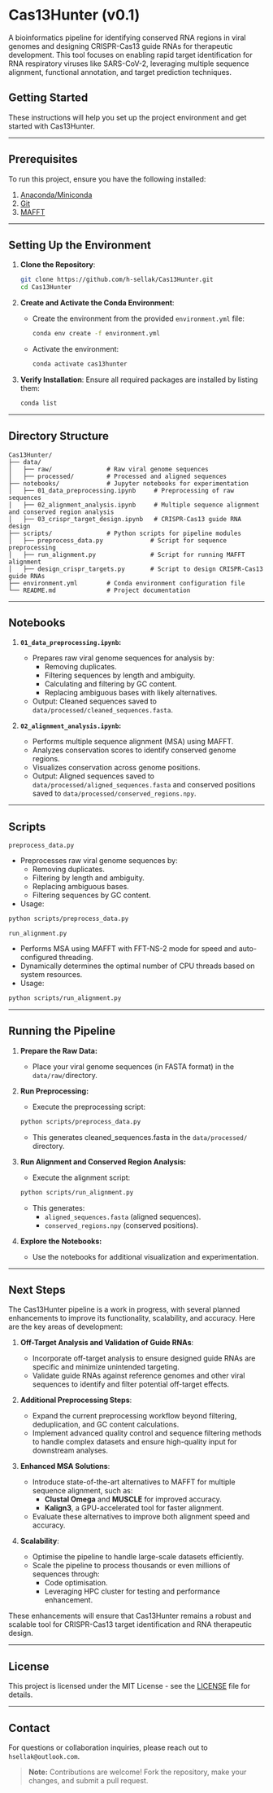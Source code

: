 # Cas13Hunter (v0.1)

A bioinformatics pipeline for identifying conserved RNA regions in viral genomes and designing CRISPR-Cas13 guide RNAs for therapeutic development. This tool focuses on enabling rapid target identification for RNA respiratory viruses like SARS-CoV-2, leveraging multiple sequence alignment, functional annotation, and target prediction techniques.

## Getting Started

These instructions will help you set up the project environment and get started with Cas13Hunter.

---

## Prerequisites

To run this project, ensure you have the following installed:

1. [Anaconda/Miniconda](https://docs.conda.io/en/latest/miniconda.html)
2. [Git](https://git-scm.com/)
3. [MAFFT](https://mafft.cbrc.jp/alignment/software/)

---

## Setting Up the Environment

1. **Clone the Repository**:
   ```bash
   git clone https://github.com/h-sellak/Cas13Hunter.git
   cd Cas13Hunter
   ```

2. **Create and Activate the Conda Environment**:
   - Create the environment from the provided `environment.yml` file:
     ```bash
     conda env create -f environment.yml
     ```
   - Activate the environment:
     ```bash
     conda activate cas13hunter
     ```

3. **Verify Installation**:
   Ensure all required packages are installed by listing them:
   ```bash
   conda list
   ```

---

## Directory Structure

```
Cas13Hunter/
├── data/
│   ├── raw/               # Raw viral genome sequences
│   ├── processed/         # Processed and aligned sequences
├── notebooks/             # Jupyter notebooks for experimentation
│   ├── 01_data_preprocessing.ipynb     # Preprocessing of raw sequences
│   ├── 02_alignment_analysis.ipynb     # Multiple sequence alignment and conserved region analysis
│   ├── 03_crispr_target_design.ipynb   # CRISPR-Cas13 guide RNA design
├── scripts/               # Python scripts for pipeline modules
│   ├── preprocess_data.py             # Script for sequence preprocessing
│   ├── run_alignment.py               # Script for running MAFFT alignment
│   ├── design_crispr_targets.py       # Script to design CRISPR-Cas13 guide RNAs
├── environment.yml        # Conda environment configuration file
└── README.md              # Project documentation

```

---

## Notebooks

1. **`01_data_preprocessing.ipynb`:**

   - Prepares raw viral genome sequences for analysis by:
      - Removing duplicates.
      - Filtering sequences by length and ambiguity.
      - Calculating and filtering by GC content.
      - Replacing ambiguous bases with likely alternatives.
   - Output: Cleaned sequences saved to `data/processed/cleaned_sequences.fasta`.

2. **`02_alignment_analysis.ipynb`:**

   - Performs multiple sequence alignment (MSA) using MAFFT.
   - Analyzes conservation scores to identify conserved genome regions.
   - Visualizes conservation across genome positions.
   - Output: Aligned sequences saved to `data/processed/aligned_sequences.fasta` and conserved positions saved to `data/processed/conserved_regions.npy`.


---

## Scripts

`preprocess_data.py`
   
   - Preprocesses raw viral genome sequences by:
      - Removing duplicates.
      - Filtering by length and ambiguity.
      - Replacing ambiguous bases.
      - Filtering sequences by GC content.
   - Usage:

   ```bash
   python scripts/preprocess_data.py
   ```

`run_alignment.py`
   
   - Performs MSA using MAFFT with FFT-NS-2 mode for speed and auto-configured threading.
   - Dynamically determines the optimal number of CPU threads based on system resources.
   - Usage:
   
   ```bash
   python scripts/run_alignment.py
   ```

---

## Running the Pipeline

1. **Prepare the Raw Data:**

   - Place your viral genome sequences (in FASTA format) in the `data/raw/`directory.

2. **Run Preprocessing:**

   - Execute the preprocessing script:
   ```bash
   python scripts/preprocess_data.py
   ```
   - This generates cleaned_sequences.fasta in the `data/processed/` directory.

3. **Run Alignment and Conserved Region Analysis:**

   - Execute the alignment script:
   ```bash
   python scripts/run_alignment.py
   ```
   - This generates:
      - `aligned_sequences.fasta` (aligned sequences).
      - `conserved_regions.npy` (conserved positions).

4. **Explore the Notebooks:**
   
   - Use the notebooks for additional visualization and experimentation. 

---

## Next Steps

The Cas13Hunter pipeline is a work in progress, with several planned enhancements to improve its functionality, scalability, and accuracy. Here are the key areas of development:

1. **Off-Target Analysis and Validation of Guide RNAs**:
   - Incorporate off-target analysis to ensure designed guide RNAs are specific and minimize unintended targeting.
   - Validate guide RNAs against reference genomes and other viral sequences to identify and filter potential off-target effects.

2. **Additional Preprocessing Steps**:
   - Expand the current preprocessing workflow beyond filtering, deduplication, and GC content calculations.
   - Implement advanced quality control and sequence filtering methods to handle complex datasets and ensure high-quality input for downstream analyses.

3. **Enhanced MSA Solutions**:
   - Introduce state-of-the-art alternatives to MAFFT for multiple sequence alignment, such as:
     - **Clustal Omega** and **MUSCLE** for improved accuracy.
     - **Kalign3**, a GPU-accelerated tool for faster alignment.
   - Evaluate these alternatives to improve both alignment speed and accuracy.

4. **Scalability**:
   - Optimise the pipeline to handle large-scale datasets efficiently.
   - Scale the pipeline to process thousands or even millions of sequences through:
     - Code optimisation.
     - Leveraging HPC cluster for testing and performance enhancement.

These enhancements will ensure that Cas13Hunter remains a robust and scalable tool for CRISPR-Cas13 target identification and RNA therapeutic design.


---

## License

This project is licensed under the MIT License - see the [LICENSE](LICENSE) file for details.


---

## Contact

For questions or collaboration inquiries, please reach out to `hsellak@outlook.com`.

> **Note:** Contributions are welcome! Fork the repository, make your changes, and submit a pull request.